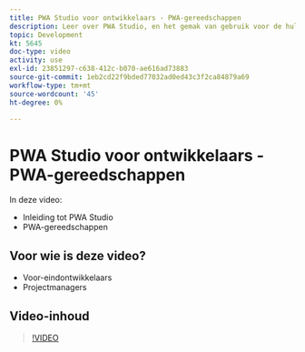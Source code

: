 ```yaml
---
title: PWA Studio voor ontwikkelaars - PWA-gereedschappen
description: Leer over PWA Studio, en het gemak van gebruik voor de hulpmiddelen van de PWA Studio.
topic: Development
kt: 5645
doc-type: video
activity: use
exl-id: 23851297-c638-412c-b070-ae616ad73883
source-git-commit: 1eb2cd22f9bded77032ad0ed43c3f2ca84879a69
workflow-type: tm+mt
source-wordcount: '45'
ht-degree: 0%

---
```


# PWA Studio voor ontwikkelaars - PWA-gereedschappen

In deze video:

- Inleiding tot PWA Studio
- PWA-gereedschappen

## Voor wie is deze video?

- Voor-eindontwikkelaars
- Projectmanagers

## Video-inhoud

>[!VIDEO](https://video.tv.adobe.com/v/35716?quality=12&learn=on)

